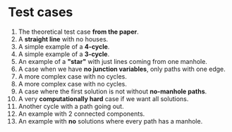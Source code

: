 # Test cases
1. The theoretical test case **from the paper**.
2. A **straight line** with no houses.
3. A simple example of a **4-cycle**.
4. A simple example of a **3-cycle**.
5. An example of a **"star"** with just lines coming from one manhole.
6. A case when we have **no junction variables**, only paths with one edge.
7. A more complex case with no cycles.
8. A more complex case with no cycles.
9. A case where the first solution is not without **no-manhole paths**.
10. A very **computationally hard** case if we want all solutions.
11. Another cycle with a path going out.
12. An example with 2 connected components.
13. An example with **no** solutions where every path has a manhole.